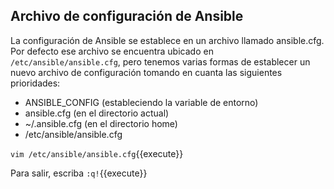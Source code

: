 ## Archivo de configuración de Ansible

La configuración de Ansible se establece en un archivo llamado ansible.cfg. Por defecto ese archivo se encuentra ubicado en `/etc/ansible/ansible.cfg`, pero tenemos varias formas de establecer un nuevo archivo de configuración tomando en cuanta las siguientes prioridades:

* ANSIBLE_CONFIG (estableciendo la variable de entorno)
* ansible.cfg (en el directorio actual)
* ~/.ansible.cfg (en el directorio home)
* /etc/ansible/ansible.cfg

`vim /etc/ansible/ansible.cfg`{{execute}}

Para salir, escriba `:q!`{{execute}}
